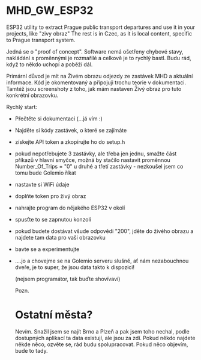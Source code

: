 # MHD_GW_ESP32
ESP32 utility to extract Prague public transport departures and use it in your projects, like "zivy obraz"
The rest is in Czec, as it is local content, specific to Prague transport system.

Jedná se o "proof of concept". Software nemá ošetřeny chybové stavy, nakládání s proměnnými je rozmařilé a celkově je to rychlý bastl.
Budu rád, když to někdo uchopí a poběží dál.

Primární důvod je mít na Živém obrazu odjezdy ze zastávek MHD a aktuální informace. Kód je okomentovaný a připojuji trochu teorie v dokumentaci. Tamtéž jsou screenshoty z toho, jak mám nastaven Živý obraz pro tuto konkrétní obrazovku.

Rychlý start:
- Přečtěte si dokumentaci (...já vím :)
- Najděte si kódy zastávek, o které se zajímáte
- získejte API token a zkopírujte ho do setup.h
- pokud nepotřebujete 3 zastávky, ale třeba jen jednu, smažte část příkazů v hlavní smyčce, možná by stačilo nastavit proměnnou Number_Of_Trips = "0" u druhé a třetí zastávky - nezkoušel jsem co tomu bude Golemio říkat
- nastavte si WiFi údaje
- doplňte token pro živý obraz
- nahrajte program do nějakého ESP32 v okolí
- spusťte to se zapnutou konzolí
- pokud budete dostávat všude odpovědi "200", jděte do živého obrazu a najdete tam data pro vaši obrazovku
- bavte se a experimentujte
- ....jo a chovejme se na Golemio serveru slušně, ať nám nezabouchnou dveře, je to super, že jsou data takto k dispozici!

  (nejsem programátor, tak buďte shovívaví)

  Pozn.
  # Ostatní města?
  Nevím. Snažil jsem se najít Brno a Plzeň a pak jsem toho nechal, podle dostupných aplikací ta data existují, ale jsou za zdí. Pokud někdo najdete někde něco, ozvěte se, rád budu spolupracovat. Pokud něco objevím, bude to tady.
  
